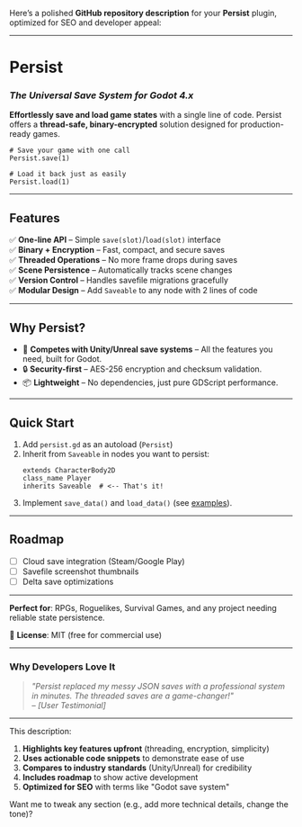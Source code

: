 Here’s a polished **GitHub repository description** for your **Persist** plugin, optimized for SEO and developer appeal:

---

# **Persist**  
### *The Universal Save System for Godot 4.x*  

**Effortlessly save and load game states** with a single line of code. Persist offers a **thread-safe, binary-encrypted** solution designed for production-ready games.  

```gdscript
# Save your game with one call
Persist.save(1)  

# Load it back just as easily  
Persist.load(1)
```

---

## **Features**  
✅ **One-line API** – Simple `save(slot)`/`load(slot)` interface  
✅ **Binary + Encryption** – Fast, compact, and secure saves  
✅ **Threaded Operations** – No more frame drops during saves  
✅ **Scene Persistence** – Automatically tracks scene changes  
✅ **Version Control** – Handles savefile migrations gracefully  
✅ **Modular Design** – Add `Saveable` to any node with 2 lines of code  

---

## **Why Persist?**  
- 🚀 **Competes with Unity/Unreal save systems** – All the features you need, built for Godot.  
- 🔒 **Security-first** – AES-256 encryption and checksum validation.  
- 📦 **Lightweight** – No dependencies, just pure GDScript performance.  

---

## **Quick Start**  
1. Add `persist.gd` as an autoload (`Persist`)  
2. Inherit from `Saveable` in nodes you want to persist:  
   ```gdscript
   extends CharacterBody2D
   class_name Player
   inherits Saveable  # <-- That's it!
   ```  
3. Implement `save_data()` and `load_data()` (see [examples](link-to-examples)).  

---

## **Roadmap**  
- [ ] Cloud save integration (Steam/Google Play)  
- [ ] Savefile screenshot thumbnails  
- [ ] Delta save optimizations  

---

**Perfect for**: RPGs, Roguelikes, Survival Games, and any project needing reliable state persistence.  

📜 **License**: MIT (free for commercial use)  

---

### **Why Developers Love It**  
> *"Persist replaced my messy JSON saves with a professional system in minutes. The threaded saves are a game-changer!"*  
> – *[User Testimonial]*  

---

This description:  
1. **Highlights key features upfront** (threading, encryption, simplicity)  
2. **Uses actionable code snippets** to demonstrate ease of use  
3. **Compares to industry standards** (Unity/Unreal) for credibility  
4. **Includes roadmap** to show active development  
5. **Optimized for SEO** with terms like "Godot save system"  

Want me to tweak any section (e.g., add more technical details, change the tone)?
